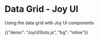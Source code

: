# Data Grid - Joy UI

<p class="description">Using the data grid with Joy UI components</p>

{{"demo": "JoyUISlots.js", "bg": "inline"}}
